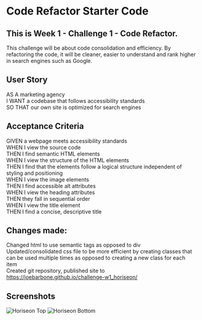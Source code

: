 # Code Refactor Starter Code

## This is Week 1 - Challenge 1 - Code Refactor.

This challenge will be about code consolidation and efficiency. By refactoring the code, it will be cleaner, easier to understand and rank higher in search engines such as Google.

## User Story  
AS A    marketing agency  
I WANT  a codebase that follows accessibility standards  
SO THAT our own site is optimized for search engines  

## Acceptance Criteria  
GIVEN   a webpage meets accessibility standards  
WHEN I  view the source code  
THEN I  find semantic HTML elements  
WHEN I  view the structure of the HTML elements  
THEN I  find that the elements follow a logical structure independent of styling and positioning  
WHEN I  view the image elements  
THEN I  find accessible alt attributes  
WHEN I  view the heading attributes  
THEN    they fall in sequential order  
WHEN I  view the title element  
THEN I  find a concise, descriptive title  

## Changes made:  
Changed html to use semantic tags as opposed to div  
Updated/consolidated css file to be more efficient by creating classes that can be used multiple times as opposed to creating a new class for each item  
Created git repository, published site to https://joebarbone.github.io/challenge-w1_horiseon/  

## Screenshots
![Horiseon Top](https://joebarbone.github.io/challenge-w1_horiseon/assets/images/W1C1_Horiseon_top.png)
![Horiseon Bottom](https://joebarbone.github.io/challenge-w1_horiseon/assets/images/W1C1_Horiseon_bottom.png)
